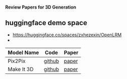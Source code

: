 #### Review Papers for 3D Generation 


## huggingface demo space
 - https://huggingface.co/spaces/zxhezexin/OpenLRM
 - 
 

| Model Name | Code | Paper |
|---------|--------|-------------|
| Pix2Pix | [github](https://github.com/dunbar12138/pix2pix3D) | [paper](https://arxiv.org/abs/2302.08509) |
| Make It 3D | [github](https://github.com/dunbar12138/pix2pix3D) |[paper](https://arxiv.org/abs/2303.14184)|